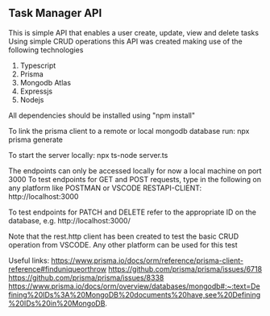 Task Manager API
----------------

This is simple API that enables a user create, update, view and delete tasks
Using simple CRUD operations this API was created making use of the following technologies
1. Typescript
2. Prisma
3. Mongodb Atlas
4. Expressjs
5. Nodejs

All dependencies should be installed using 
"npm install"

To link the prisma client to a remote or local mongodb database run:
npx prisma generate


To start the server locally:
npx ts-node server.ts

The endpoints can only be accessed locally for now a local machine on port 3000
To test endpoints for GET and POST requests, type in the following on any platform like POSTMAN or VSCODE RESTAPI-CLIENT:
http://localhost:3000

To test endpoints for PATCH and DELETE refer to the appropriate ID on the database, e.g.
http://localhost:3000/






Note that the rest.http client has been created to test the basic CRUD operation from VSCODE. Any other platform can be used for this test



Useful links:
https://www.prisma.io/docs/orm/reference/prisma-client-reference#finduniqueorthrow
https://github.com/prisma/prisma/issues/6718
https://github.com/prisma/prisma/issues/8338
https://www.prisma.io/docs/orm/overview/databases/mongodb#:~:text=Defining%20IDs%3A%20MongoDB%20documents%20have,see%20Defining%20IDs%20in%20MongoDB.

